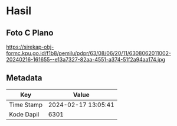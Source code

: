 # Hasil

## Foto C Plano

https://sirekap-obj-formc.kpu.go.id/f1b8/pemilu/pdpr/63/08/06/20/11/6308062011002-20240216-161655--e13a7327-82aa-4551-a374-51f2a94aa174.jpg


## Metadata

| Key        | Value               |
| ---------- | ------------------- |
| Time Stamp | 2024-02-17 13:05:41 |
| Kode Dapil | 6301                |



